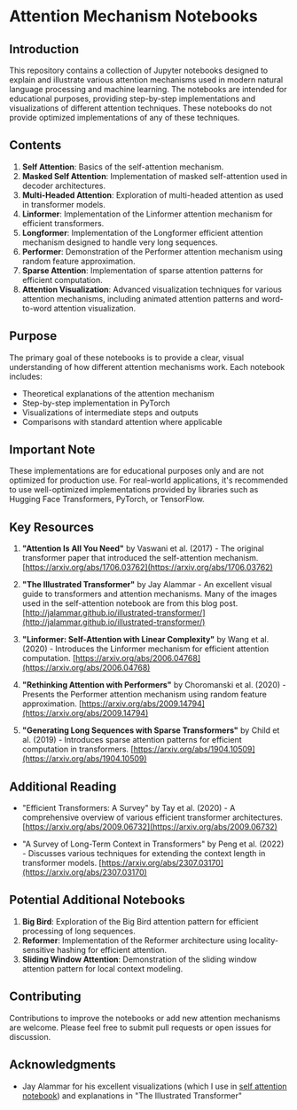 # Attention Mechanism Notebooks

## Introduction

This repository contains a collection of Jupyter notebooks designed to explain and illustrate various attention mechanisms used in modern natural language processing and machine learning. The notebooks are intended for educational purposes, providing step-by-step implementations and visualizations of different attention techniques. These notebooks do not provide optimized implementations of any of these techniques.

## Contents

1. **Self Attention**: Basics of the self-attention mechanism.
2. **Masked Self Attention**: Implementation of masked self-attention used in decoder architectures.
3. **Multi-Headed Attention**: Exploration of multi-headed attention as used in transformer models.
4. **Linformer**: Implementation of the Linformer attention mechanism for efficient transformers.
5. **Longformer**: Implementation of the Longformer efficient attention mechanism designed to handle very long sequences.
6. **Performer**: Demonstration of the Performer attention mechanism using random feature approximation.
7. **Sparse Attention**: Implementation of sparse attention patterns for efficient computation.
8. **Attention Visualization**: Advanced visualization techniques for various attention mechanisms, including animated attention patterns and word-to-word attention visualization.

## Purpose

The primary goal of these notebooks is to provide a clear, visual understanding of how different attention mechanisms work. Each notebook includes:

- Theoretical explanations of the attention mechanism
- Step-by-step implementation in PyTorch
- Visualizations of intermediate steps and outputs
- Comparisons with standard attention where applicable

## Important Note

These implementations are for educational purposes only and are not optimized for production use. For real-world applications, it's recommended to use well-optimized implementations provided by libraries such as Hugging Face Transformers, PyTorch, or TensorFlow.

## Key Resources

1. **"Attention Is All You Need"** by Vaswani et al. (2017) - The original transformer paper that introduced the self-attention mechanism.
   [https://arxiv.org/abs/1706.03762](https://arxiv.org/abs/1706.03762)

2. **"The Illustrated Transformer"** by Jay Alammar - An excellent visual guide to transformers and attention mechanisms. Many of the images used in the self-attention notebook are from this blog post.
   [http://jalammar.github.io/illustrated-transformer/](http://jalammar.github.io/illustrated-transformer/)

3. **"Linformer: Self-Attention with Linear Complexity"** by Wang et al. (2020) - Introduces the Linformer mechanism for efficient attention computation.
   [https://arxiv.org/abs/2006.04768](https://arxiv.org/abs/2006.04768)

4. **"Rethinking Attention with Performers"** by Choromanski et al. (2020) - Presents the Performer attention mechanism using random feature approximation.
   [https://arxiv.org/abs/2009.14794](https://arxiv.org/abs/2009.14794)

5. **"Generating Long Sequences with Sparse Transformers"** by Child et al. (2019) - Introduces sparse attention patterns for efficient computation in transformers.
   [https://arxiv.org/abs/1904.10509](https://arxiv.org/abs/1904.10509)

## Additional Reading

- "Efficient Transformers: A Survey" by Tay et al. (2020) - A comprehensive overview of various efficient transformer architectures.
  [https://arxiv.org/abs/2009.06732](https://arxiv.org/abs/2009.06732)

- "A Survey of Long-Term Context in Transformers" by Peng et al. (2022) - Discusses various techniques for extending the context length in transformer models.
  [https://arxiv.org/abs/2307.03170](https://arxiv.org/abs/2307.03170)

## Potential Additional Notebooks

1. **Big Bird**: Exploration of the Big Bird attention pattern for efficient processing of long sequences.
2. **Reformer**: Implementation of the Reformer architecture using locality-sensitive hashing for efficient attention.
3. **Sliding Window Attention**: Demonstration of the sliding window attention pattern for local context modeling.

## Contributing

Contributions to improve the notebooks or add new attention mechanisms are welcome. Please feel free to submit pull requests or open issues for discussion.

## Acknowledgments

- Jay Alammar for his excellent visualizations (which I use in [self attention notebook](basics/self_attention.ipynb)) and explanations in "The Illustrated Transformer"
